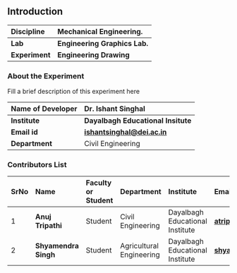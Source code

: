 ## Introduction


<b>Discipline | <b>Mechanical Engineering.
:--|:--|
<b> Lab | <b> Engineering Graphics Lab.
<b> Experiment|     <b> Engineering Drawing

### About the Experiment 

Fill a brief description of this experiment here

<b>Name of Developer | <b> Dr. Ishant Singhal
:--|:--|
<b> Institute | <b>  Dayalbagh Educational Insitute
<b> Email id|     <b>  ishantsinghal@dei.ac.in
<b> Department |  Civil Engineering

### Contributors List

SrNo | Name | Faculty or Student | Department| Institute | Email id
:--|:--|:--|:--|:--|:--|
1 | <b> Anuj Tripathi | Student | Civil Engineering | Dayalbagh Educational Institute | <b> atripati1253@gmail.com
2 | <b> Shyamendra Singh | Student | Agricultural Engineering | Dayalbagh Educational Institute | <b> shyamendra.me@gmail.com

